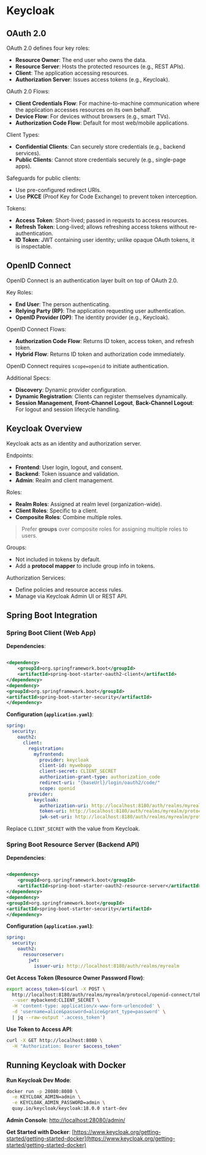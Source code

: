 # Keycloak

## OAuth 2.0

OAuth 2.0 defines four key roles:

- **Resource Owner**: The end user who owns the data.
- **Resource Server**: Hosts the protected resources (e.g., REST APIs).
- **Client**: The application accessing resources.
- **Authorization Server**: Issues access tokens (e.g., Keycloak).

OAuth 2.0 Flows:

- **Client Credentials Flow**: For machine-to-machine communication where the application accesses resources on its own
  behalf.
- **Device Flow**: For devices without browsers (e.g., smart TVs).
- **Authorization Code Flow**: Default for most web/mobile applications.

Client Types:

- **Confidential Clients**: Can securely store credentials (e.g., backend services).
- **Public Clients**: Cannot store credentials securely (e.g., single-page apps).

Safeguards for public clients:

- Use pre-configured redirect URIs.
- Use **PKCE** (Proof Key for Code Exchange) to prevent token interception.

Tokens:

- **Access Token**: Short-lived; passed in requests to access resources.
- **Refresh Token**: Long-lived; allows refreshing access tokens without re-authentication.
- **ID Token**: JWT containing user identity; unlike opaque OAuth tokens, it is inspectable.

## OpenID Connect

OpenID Connect is an authentication layer built on top of OAuth 2.0.

Key Roles:

- **End User**: The person authenticating.
- **Relying Party (RP)**: The application requesting user authentication.
- **OpenID Provider (OP)**: The identity provider (e.g., Keycloak).

OpenID Connect Flows:

- **Authorization Code Flow**: Returns ID token, access token, and refresh token.
- **Hybrid Flow**: Returns ID token and authorization code immediately.

OpenID Connect requires `scope=openid` to initiate authentication.

Additional Specs:

- **Discovery**: Dynamic provider configuration.
- **Dynamic Registration**: Clients can register themselves dynamically.
- **Session Management**, **Front-Channel Logout**, **Back-Channel Logout**: For logout and session lifecycle handling.

## Keycloak Overview

Keycloak acts as an identity and authorization server.

Endpoints:

- **Frontend**: User login, logout, and consent.
- **Backend**: Token issuance and validation.
- **Admin**: Realm and client management.

Roles:

- **Realm Roles**: Assigned at realm level (organization-wide).
- **Client Roles**: Specific to a client.
- **Composite Roles**: Combine multiple roles.

> Prefer **groups** over composite roles for assigning multiple roles to users.

Groups:

- Not included in tokens by default.
- Add a **protocol mapper** to include group info in tokens.

Authorization Services:

- Define policies and resource access rules.
- Manage via Keycloak Admin UI or REST API.

## Spring Boot Integration

### Spring Boot Client (Web App)

**Dependencies**:

```xml

<dependency>
    <groupId>org.springframework.boot</groupId>
    <artifactId>spring-boot-starter-oauth2-client</artifactId>
</dependency>
<dependency>
<groupId>org.springframework.boot</groupId>
<artifactId>spring-boot-starter-security</artifactId>
</dependency>
````

**Configuration (`application.yaml`)**:

```yaml
spring:
  security:
    oauth2:
      client:
        registration:
          myfrontend:
            provider: keycloak
            client-id: mywebapp
            client-secret: CLIENT_SECRET
            authorization-grant-type: authorization_code
            redirect-uri: "{baseUrl}/login/oauth2/code/"
            scope: openid
        provider:
          keycloak:
            authorization-uri: http://localhost:8180/auth/realms/myrealm/protocol/openid-connect/auth
            token-uri: http://localhost:8180/auth/realms/myrealm/protocol/openid-connect/token
            jwk-set-uri: http://localhost:8180/auth/realms/myrealm/protocol/openid-connect/certs
```

Replace `CLIENT_SECRET` with the value from Keycloak.

### Spring Boot Resource Server (Backend API)

**Dependencies**:

```xml

<dependency>
    <groupId>org.springframework.boot</groupId>
    <artifactId>spring-boot-starter-oauth2-resource-server</artifactId>
</dependency>
<dependency>
<groupId>org.springframework.boot</groupId>
<artifactId>spring-boot-starter-security</artifactId>
</dependency>
```

**Configuration (`application.yaml`)**:

```yaml
spring:
  security:
    oauth2:
      resourceserver:
        jwt:
          issuer-uri: http://localhost:8180/auth/realms/myrealm
```

**Get Access Token (Resource Owner Password Flow)**:

```bash
export access_token=$(curl -X POST \
  http://localhost:8180/auth/realms/myrealm/protocol/openid-connect/token \
  --user mybackend:CLIENT_SECRET \
  -H 'content-type: application/x-www-form-urlencoded' \
  -d 'username=alice&password=alice&grant_type=password' \
  | jq --raw-output '.access_token')
```

**Use Token to Access API**:

```bash
curl -X GET http://localhost:8080 \
  -H "Authorization: Bearer $access_token"
```

## Running Keycloak with Docker

**Run Keycloak Dev Mode**:

```bash
docker run -p 28080:8080 \
  -e KEYCLOAK_ADMIN=admin \
  -e KEYCLOAK_ADMIN_PASSWORD=admin \
  quay.io/keycloak/keycloak:18.0.0 start-dev
```

**Admin Console**:
[http://localhost:28080/admin/](http://localhost:28080/admin/)

**Get Started with Docker**:
[https://www.keycloak.org/getting-started/getting-started-docker](https://www.keycloak.org/getting-started/getting-started-docker)
